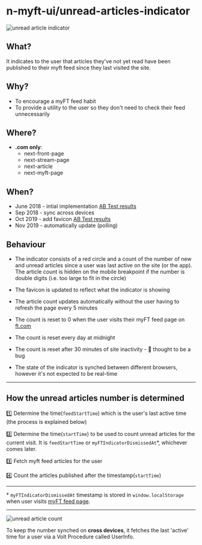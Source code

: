 # n-myft-ui/unread-articles-indicator

![unread article indicator](https://user-images.githubusercontent.com/21194161/72087965-38d9c080-3301-11ea-9616-d1b31132c269.png)


## What?

It indicates to the user that articles they've not yet read have been published to their myft feed since they last visited the site.

## Why?

- To encourage a myFT feed habit
- To provide a utility to the user so they don't need to check their feed unnecessarily


## Where?

- **.com only**:
  - next-front-page
  - next-stream-page
  - next-article
  - next-myft-page

## When?

- June 2018 - intial implementation [AB Test results](https://sites.google.com/ft.com/ftproductanalytics/analysis/myft/myft-feed-page)
- Sep 2018 - sync across devices
- Oct 2019 - add favicon [AB Test results](https://sites.google.com/ft.com/ftproductanalytics/tests/engagement/myftunreadfavicon)
- Nov 2019 - automatically update (polling)


## Behaviour

- The indicator consists of a red circle and a count of the number of new and unread articles since a user was last active on the site (or the app). The article count is hidden on the mobile breakpoint if the number is double digits (i.e. too large to fit in the circle)

- The favicon is updated to reflect what the indicator is showing

- The article count updates automatically without the user having to refresh the page every 5 minutes

- The count is reset to 0 when the user visits their myFT feed page on [ft.com](https://www.ft.com/ft.com/myft/following)

- The count is reset every day at midnight

- The count is reset after 30 minutes of site inactivity - 🐛 thought to be a bug

- The state of the indicator is synched between different browsers, however it's not expected to be real-time
---

## How the unread articles number is determined

:one: Determine the time(`feedStartTime`) which is the user's last active time (the process is explained below)

:two: Determine the time(`startTime`) to be used to count unread articles for the current visit. It is `feedStartTime` or `myFTIndicatorDismissedAt`&ast;, whichever comes later.

:three: Fetch myft feed articles for the user

:four: Count the articles published after the timestamp(`startTime`)

---
&ast; `myFTIndicatorDismissedAt` timestamp is stored in `window.localStorage` when user visits [myFT feed page](https://www.ft.com/myft/following).

---
![unread article count](https://user-images.githubusercontent.com/21194161/72608180-11df4800-391a-11ea-973b-4a52933561ab.png)

To keep the number synched  on **cross devices**, it fetches the last 'active' time for a user via a Volt Procedure called UserInfo.